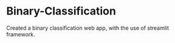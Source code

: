 # Binary-Classification
Created a binary classification web app, with the use of streamlit framework. 
